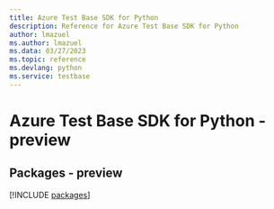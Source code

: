 ```yaml
---
title: Azure Test Base SDK for Python
description: Reference for Azure Test Base SDK for Python
author: lmazuel
ms.author: lmazuel
ms.data: 03/27/2023
ms.topic: reference
ms.devlang: python
ms.service: testbase
---
```

# Azure Test Base SDK for Python - preview
## Packages - preview
[!INCLUDE [packages](test-base-index.md)]